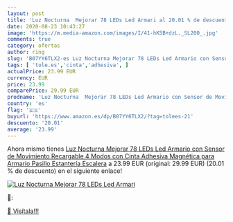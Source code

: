 ```yaml
---
layout: post
title: 'Luz Nocturna  Mejorar 78 LEDs Led Armari al 20.01 % de descuento'
date: 2020-08-23 10:43:27
image: 'https://m.media-amazon.com/images/I/41-hK5B+dzL._SL200_.jpg'
comments: true
category: ofertas
author: ring
slug: 'B07YY6TLX2-es Luz Nocturna Mejorar 78 LEDs Led Armario con Sensor de...'
tags: [ 'tole.es','cinta','adhesiva', ]
actualPrice: 23.99 EUR
currency: EUR
price: 23.99
comparePrice: 29.99 EUR
prodname: 'Luz Nocturna  Mejorar 78 LEDs Led Armario con Sensor de Movimiento Recargable 4 Modos con Cinta Adhesiva Magnética para Armario  Pasillo  Estantería  Escalera'
country: 'es'
flag: '🇪🇸'
buyurl: 'https://www.amazon.es/dp/B07YY6TLX2/?tag=tolees-21'
descuento: '20.01'
average: '23.99'
---
```


Ahora mismo tienes [Luz Nocturna  Mejorar 78 LEDs Led Armario con Sensor de Movimiento Recargable 4 Modos con Cinta Adhesiva Magnética para Armario  Pasillo  Estantería  Escalera](https://www.amazon.es/dp/B07YY6TLX2/?tag=tolees-21) a 23.99 EUR (original: 29.99 EUR) (20.01 %  de descuento) en el siguiente enlace!

[![Luz Nocturna  Mejorar 78 LEDs Led Armari](https://m.media-amazon.com/images/I/41-hK5B+dzL._SL200_.jpg)](https://www.amazon.es/dp/B07YY6TLX2/?tag=tolees-21)

🔎:


[🛒 Visítala!!!](https://www.amazon.es/dp/B07YY6TLX2/?tag=tolees-21)
